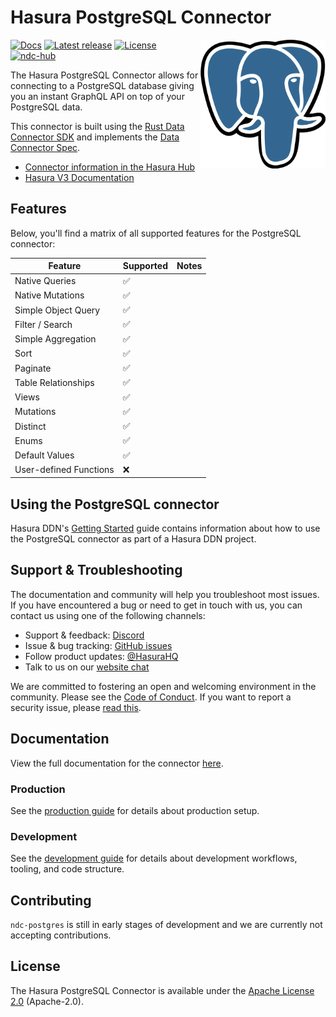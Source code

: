 # Hasura PostgreSQL Connector

<a href="https://hasura.io/"><img src="./docs/logo.png" align="right" width="200"></a>

[![Docs](https://img.shields.io/badge/docs-v3.x-brightgreen.svg?style=flat)](https://hasura.io/docs/3.0/connectors/postgresql)
[![Latest release](https://img.shields.io/github/v/release/hasura/ndc-postgres)](https://github.com/hasura/ndc-postgres/releases/latest)
[![License](https://img.shields.io/badge/license-Apache--2.0-purple.svg?style=flat)](LICENSE.txt)
[![ndc-hub](https://img.shields.io/badge/ndc--hub-postgres-blue.svg?style=flat)](https://hasura.io/connectors/postgres)

The Hasura PostgreSQL Connector allows for connecting to a PostgreSQL database giving you an instant
GraphQL API on top of your PostgreSQL data.

This connector is built using the [Rust Data Connector SDK](https://github.com/hasura/ndc-sdk-rs)
and implements the [Data Connector Spec](https://github.com/hasura/ndc-spec).

- [Connector information in the Hasura Hub](https://hasura.io/connectors/postgres)
- [Hasura V3 Documentation](https://hasura.io/docs/3.0)

## Features

Below, you'll find a matrix of all supported features for the PostgreSQL connector:

| Feature                | Supported | Notes |
| ---------------------- | --------- | ----- |
| Native Queries         | ✅        |       |
| Native Mutations       | ✅        |       |
| Simple Object Query    | ✅        |       |
| Filter / Search        | ✅        |       |
| Simple Aggregation     | ✅        |       |
| Sort                   | ✅        |       |
| Paginate               | ✅        |       |
| Table Relationships    | ✅        |       |
| Views                  | ✅        |       |
| Mutations              | ✅        |       |
| Distinct               | ✅        |       |
| Enums                  | ✅        |       |
| Default Values         | ✅        |       |
| User-defined Functions | ❌        |       |

## Using the PostgreSQL connector

Hasura DDN's [Getting Started](https://hasura.io/docs/3.0/getting-started/build/connect-to-data/connect-a-source?db=PostgreSQL)
guide contains information about how to use the PostgreSQL connector as part of a Hasura DDN project.

## Support & Troubleshooting

The documentation and community will help you troubleshoot most issues.
If you have encountered a bug or need to get in touch with us, you can contact us using one of the following channels:

- Support & feedback: [Discord](https://discord.gg/hasura)
- Issue & bug tracking: [GitHub issues](https://github.com/hasura/graphql-engine/issues)
- Follow product updates: [@HasuraHQ](https://twitter.com/hasurahq)
- Talk to us on our [website chat](https://hasura.io)

We are committed to fostering an open and welcoming environment in the community.
Please see the [Code of Conduct](./docs/code-of-conduct.md).
If you want to report a security issue, please [read this](./docs/security.md).

## Documentation

View the full documentation for the connector [here](./docs/readme.md).

### Production

See the [production guide](./docs/production.md) for details about production setup.

### Development

See the [development guide](./docs/development.md) for details about development workflows, tooling, and code structure.

## Contributing

`ndc-postgres` is still in early stages of development and we are currently not accepting contributions.

## License

The Hasura PostgreSQL Connector is available under the [Apache License 2.0](https://www.apache.org/licenses/LICENSE-2.0) (Apache-2.0).
